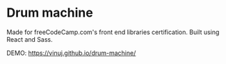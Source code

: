 # Drum machine 

Made for freeCodeCamp.com's front end libraries certification. Built using React and Sass.

DEMO: https://vinuj.github.io/drum-machine/
